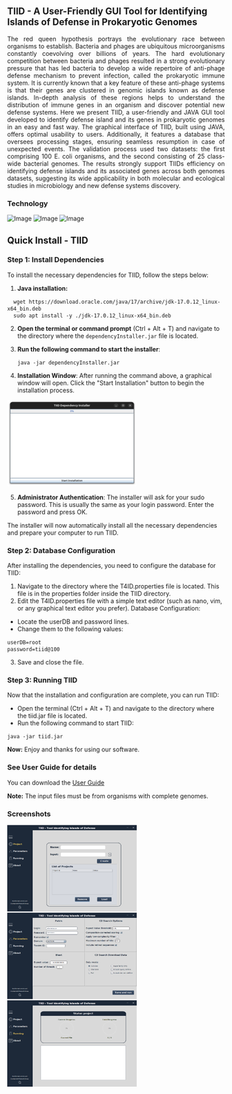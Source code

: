 ## TIID - A User-Friendly GUI Tool for Identifying Islands of Defense in Prokaryotic Genomes
<p align="justify">The red queen hypothesis portrays the evolutionary race between organisms to establish. Bacteria and phages are ubiquitous microorganisms constantly coevolving over billions of years. The hard evolutionary competition between bacteria and phages resulted in a strong evolutionary pressure that has led bacteria to develop a wide repertoire of anti-phage defense mechanism to prevent infection, called the prokaryotic immune system. It is currently known that a key feature of these anti-phage systems is that their genes are clustered in genomic islands known as defense islands. In-depth analysis of these regions helps to understand the distribution of immune genes in an organism and discover potential new defense systems. Here we present TIID, a user-friendly and JAVA GUI tool developed to identify defense island and its genes in prokaryotic genomes in an easy and fast way. The graphical interface of TIID, built using JAVA, offers optimal usability to users. Additionally, it features a database that oversees processing stages, ensuring seamless resumption in case of unexpected events. The validation process used two datasets: the first comprising 100 E. coli organisms, and the second consisting of 25 class-wide bacterial genomes. The results strongly support TIIDs efficiency on identifying defense islands and its associated genes across both genomes datasets, suggesting its wide applicability in both molecular and ecological studies in microbiology and new defense systems discovery.</p>

### Technology
<image src="https://github.com/allanverasce/allanverasce/assets/25986290/e9eef5db-3d9e-419d-bc31-c29c16076146" alt="Image" width="80"/>
<image src="https://github.com/allanverasce/allanverasce/assets/25986290/3f178481-786d-4e6f-b46f-7e10732e9ca8" alt="Image" width="80"/>
<image src="https://github.com/allanverasce/allanverasce/assets/25986290/edfd02bc-1396-47a8-886f-c52d10508b0d" alt="Image" width="80"/>

## Quick Install - TIID

### Step 1: Install Dependencies

To install the necessary dependencies for TIID, follow the steps below:
1. **Java installation:**
```
  wget https://download.oracle.com/java/17/archive/jdk-17.0.12_linux-x64_bin.deb
  sudo apt install -y ./jdk-17.0.12_linux-x64_bin.deb
```

2. **Open the terminal or command prompt** (Ctrl + Alt + T) and navigate to the directory where the `dependencyInstaller.jar` file is located.

3. **Run the following command to start the installer**:

   ```
   java -jar dependencyInstaller.jar
   ```
4. **Installation Window**: After running the command above, a graphical window will open. Click the "Start Installation" button to begin the installation process.

<img src="screenshots/DependencyInstaller.png" alt="TIIDDependencyInstaller" width="300" height="200" />

5. **Administrator Authentication**: The installer will ask for your sudo password. This is usually the same as your login password. Enter the password and press OK.

The installer will now automatically install all the necessary dependencies and prepare your computer to run TIID.

### Step 2: Database Configuration
After installing the dependencies, you need to configure the database for TIID:
1. Navigate to the directory where the T4ID.properties file is located. This file is in the properties folder inside the TIID directory.
2. Edit the T4ID.properties file with a simple text editor (such as nano, vim, or any graphical text editor you prefer).
Database Configuration:
- Locate the userDB and password lines.
- Change them to the following values:
```
userDB=root
password=tiid@100
```
3. Save and close the file.

### Step 3: Running TIID
Now that the installation and configuration are complete, you can run TIID:
- Open the terminal (Ctrl + Alt + T) and navigate to the directory where the tiid.jar file is located.
- Run the following command to start TIID:
```
java -jar tiid.jar
```
**Now:** Enjoy and thanks for using our software.


### See User Guide for details
 You can download the [User Guide](doc/TIID_UserGuide.pdf) 

**Note:** The input files must be from organisms with complete genomes.

### Screenshots
<img src="screenshots/Fig1.png" alt="MainWindow" width="300" height="200" /> <img src="screenshots/Fig2.png" alt="ParameterWindow" width="300" height="200" /> <img src="screenshots/Fig3.png" alt="LogWindow" width="300" height="200" /> 

